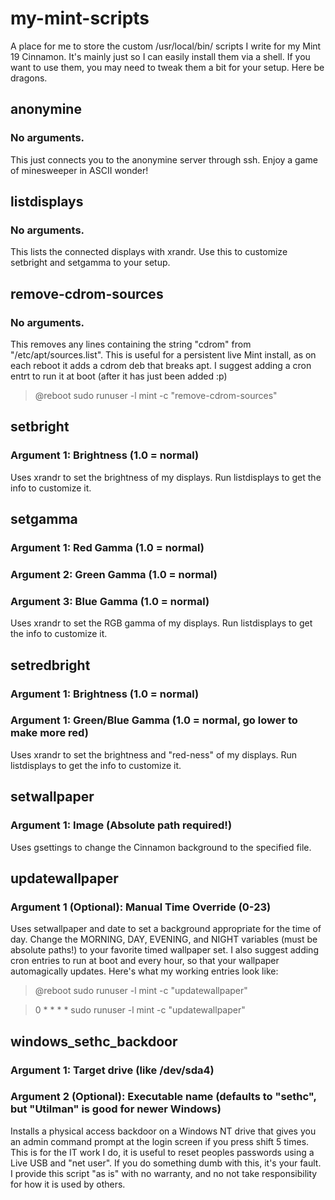 # my-mint-scripts
A place for me to store the custom /usr/local/bin/ scripts I write for my Mint 19 Cinnamon. It's mainly just so I can easily install them via a shell. If you want to use them, you may need to tweak them a bit for your setup. Here be dragons.



## anonymine
### No arguments.
This just connects you to the anonymine server through ssh. Enjoy a game of minesweeper in ASCII wonder!


## listdisplays
### No arguments.
This lists the connected displays with xrandr. Use this to customize setbright and setgamma to your setup.

## remove-cdrom-sources
### No arguments.
This removes any lines containing the string "cdrom" from "/etc/apt/sources.list". This is useful for a persistent live Mint install, as on each reboot it adds a cdrom deb that breaks apt.
I suggest adding a cron entrt to run it at boot (after it has just been added :p)
> @reboot sudo runuser -l mint -c "remove-cdrom-sources"

## setbright
### Argument 1: Brightness (1.0 = normal)
Uses xrandr to set the brightness of my displays. Run listdisplays to get the info to customize it.


## setgamma
### Argument 1: Red Gamma (1.0 = normal)
### Argument 2: Green Gamma (1.0 = normal)
### Argument 3: Blue Gamma (1.0 = normal)
Uses xrandr to set the RGB gamma of my displays. Run listdisplays to get the info to customize it.


## setredbright
### Argument 1: Brightness (1.0 = normal)
### Argument 1: Green/Blue Gamma (1.0 = normal, go lower to make more red)
Uses xrandr to set the brightness and "red-ness" of my displays. Run listdisplays to get the info to customize it.


## setwallpaper
### Argument 1: Image (Absolute path required!)
Uses gsettings to change the Cinnamon background to the specified file.


## updatewallpaper
### Argument 1 (Optional): Manual Time Override (0-23)
Uses setwallpaper and date to set a background appropriate for the time of day. Change the MORNING, DAY, EVENING, and NIGHT variables (must be absolute paths!) to your favorite timed wallpaper set.
I also suggest adding cron entries to run at boot and every hour, so that your wallpaper automagically updates. Here's what my working entries look like:
> @reboot sudo runuser -l mint -c "updatewallpaper"

> 0 * * * * sudo runuser -l mint -c "updatewallpaper"


## windows_sethc_backdoor
### Argument 1: Target drive (like /dev/sda4)
### Argument 2 (Optional): Executable name (defaults to "sethc", but "Utilman" is good for newer Windows)
Installs a physical access backdoor on a Windows NT drive that gives you an admin command prompt at the login screen if you press shift 5 times. This is for the IT work I do, it is useful to reset peoples passwords using a Live USB and "net user".
If you do something dumb with this, it's your fault. I provide this script "as is" with no warranty, and no not take responsibility for how it is used by others.
